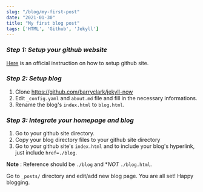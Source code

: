 ```yaml
---
slug: "/blog/my-first-post"
date: "2021-01-30"
title: "My first blog post"
tags: ['HTML', 'Github', 'Jekyll']
---
```


### *Step 1: Setup your github website*

[Here](https://pages.github.com/) is an official instruction on how to setup github site. 

### *Step 2: Setup blog*

1. Clone https://github.com/barryclark/jekyll-now 
2. Edit `_config.yaml` and `about.md` file and fill in the necessary informations.
3. Rename the blog's `index.html` to `blog.html`.

### *Step 3: Integrate your homepage and blog*

1. Go to your github site directory.
2. Copy your blog directory files to your github site directory
3. Go to your github site's `index.html` and to include your blog's hyperlink, just include `href=./blog`. 

**Note** : Reference should be `./blog` and **NOT* `./blog.html`. 

Go to `_posts/` directory and edit/add new blog page. You are all set! Happy blogging. 
